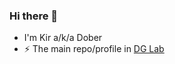 ### Hi there 👋
- I'm Kir a/k/a Dober  
- ⚡ The main repo/profile in [DG Lab](https://lab.dobergroup.org.ua/Dober) 


<!--

- 🔭 I’m currently working on ...
- 🌱 I’m currently learning ...
- 👯 I’m looking to collaborate on ...
- 🤔 I’m looking for help with ...
- 💬 Ask me about ...
- 📫 How to reach me: ...
- 😄 Pronouns: ...
- ⚡ Fun fact: ...
-->
